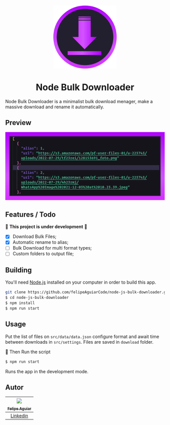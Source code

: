 <p align="center">
  <img src=".github/logo.png" width="200" />
</p>

<h1 align="center">
  Node Bulk Downloader
</h1>

Node Bulk Downloader is a minimalist bulk download menager, make a massive download and rename it automatically.

## Preview

![Preview](/.github/preview.png)

## Features / Todo

🚧 **This project is under development** 🚧

- [x] Download Bulk Files;
- [x] Automatic rename to alias;
- [ ] Bulk Download for multi format types;
- [ ] Custom folders to output file;

## Building

You'll need [Node.js](https://nodejs.org) installed on your computer in order to build this app.

```bash
git clone https://github.com/felipeAguiarCode/node-js-bulk-downloader.git
$ cd node-js-bulk-downloader
$ npm install
$ npm run start
```

## Usage

Put the list of files on `src/data/data.json` configure format and await time between downloads in `src/settings`. Files are saved in `download` folder.

🔧 Then Run the script

```bash
$ npm run start
```

Runs the app in the development mode.<br/>

## Autor

| [<img src="https://avatars3.githubusercontent.com/u/37452836?s=96&v=4"><br><sub>Felipe Aguiar</sub>](https://github.com/felipeAguiarCode) |
| :---------------------------------------------------------------------------------------------------------------------------------------: |
|                                             [Linkedin](www.linkedin.com/in/felipe-aguiar-exe)                                             |
